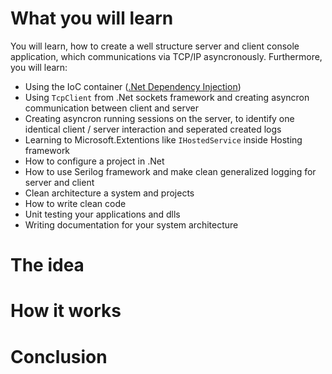 # What you will learn
You will learn, how to create a well structure server and client console application, which communications via TCP/IP asyncronously.
Furthermore, you will learn:
- Using the IoC container ([.Net Dependency Injection](https://learn.microsoft.com/en-us/dotnet/core/extensions/dependency-injection))
- Using `TcpClient` from .Net sockets framework and creating asyncron communication between client and server
- Creating asyncron running sessions on the server, to identify one identical client / server interaction and seperated created logs
- Learning to Microsoft.Extentions like `IHostedService` inside Hosting framework
- How to configure a project in .Net
- How to use Serilog framework and make clean generalized logging for server and client
- Clean architecture a system and projects
- How to write clean code
- Unit testing your applications and dlls
- Writing documentation for your system architecture

# The idea
# How it works
# Conclusion 